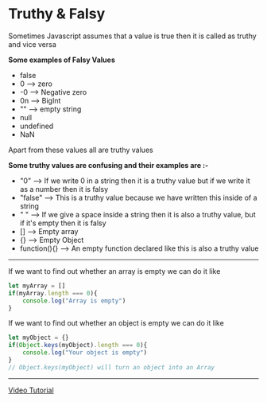 # Truthy & Falsy
Sometimes Javascript assumes that a value is true then it is called as truthy and vice versa

**Some examples of Falsy Values**
* false
* 0 --> zero
* -0 --> Negative zero
* 0n --> BigInt
* "" --> empty string
* null
* undefined
* NaN

Apart from these values all are truthy values

**Some truthy values are confusing and their examples are :-**
* "0" --> If we write 0 in a string then it is a truthy value but if we write it as a number then it is falsy
* "false" --> This is a truthy value because we have written this inside of a string
* " " --> If we give a space inside a string then it is also a truthy value, but if it's empty then it is falsy
* [] --> Empty array
* {} --> Empty Object
* function(){} --> An empty function declared like this is also a truthy value
***

If we want to find out whether an array is empty we can do it like

``` javascript
let myArray = []
if(myArray.length === 0){
    console.log("Array is empty")
}
```

If we want to find out whether an object is empty we can do it like
``` javascript
let myObject = {}
if(Object.keys(myObject).length === 0){ 
    console.log("Your object is empty")
}
// Object.keys(myObject) will turn an object into an Array 
```
***
[Video Tutorial](https://youtu.be/0P_YvC6Gg0c?si=zudEgujq8auKhTiA)
